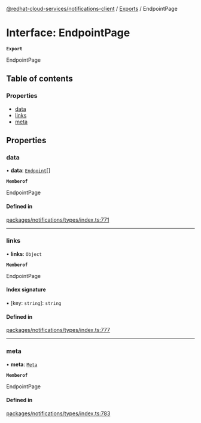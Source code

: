 [@redhat-cloud-services/notifications-client](../README.md) / [Exports](../modules.md) / EndpointPage

# Interface: EndpointPage

**`Export`**

EndpointPage

## Table of contents

### Properties

- [data](EndpointPage.md#data)
- [links](EndpointPage.md#links)
- [meta](EndpointPage.md#meta)

## Properties

### data

• **data**: [`Endpoint`](Endpoint.md)[]

**`Memberof`**

EndpointPage

#### Defined in

[packages/notifications/types/index.ts:771](https://github.com/RedHatInsights/javascript-clients/blob/main/packages/notifications/types/index.ts#L771)

___

### links

• **links**: `Object`

**`Memberof`**

EndpointPage

#### Index signature

▪ [key: `string`]: `string`

#### Defined in

[packages/notifications/types/index.ts:777](https://github.com/RedHatInsights/javascript-clients/blob/main/packages/notifications/types/index.ts#L777)

___

### meta

• **meta**: [`Meta`](Meta.md)

**`Memberof`**

EndpointPage

#### Defined in

[packages/notifications/types/index.ts:783](https://github.com/RedHatInsights/javascript-clients/blob/main/packages/notifications/types/index.ts#L783)
